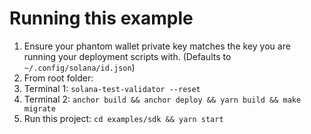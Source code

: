# Running this example

1. Ensure your phantom wallet private key matches the key you are running your deployment scripts with. (Defaults to `~/.config/solana/id.json`)
2. From root folder:
3. Terminal 1: `solana-test-validator --reset`
4. Terminal 2: `anchor build && anchor deploy && yarn build && make migrate`
5. Run this project: `cd examples/sdk && yarn start`
